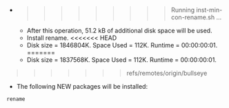 * >>>>>>>>> Running inst-min-con-rename.sh ...
  * After this operation, 51.2 kB of additional disk space will be used.
  * Install rename.
<<<<<<< HEAD
  * Disk size = 1846804K. Space Used = 112K. Runtime = 00:00:00:01.
=======
  * Disk size = 1837568K. Space Used = 112K. Runtime = 00:00:00:01.
>>>>>>> refs/remotes/origin/bullseye
  * The following NEW packages will be installed:
  ```bash
rename
  ```

